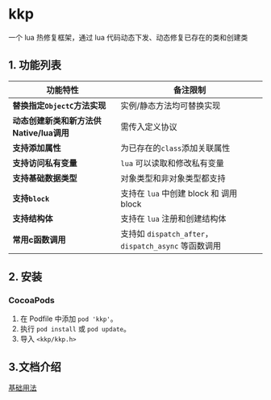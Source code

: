 # kkp

一个 lua 热修复框架，通过 lua 代码动态下发、动态修复已存在的类和创建类

## 1. 功能列表 

|功能特性|备注限制|
|------|-------|
|**替换指定`ObjectC`方法实现**          | 实例/静态方法均可替换实现|
|**动态创建新类和新方法供Native/lua调用**          | 需传入定义协议|
|**支持添加属性**                     |为已存在的`class`添加关联属性|
|**支持访问私有变量**                      | `lua` 可以读取和修改私有变量 |
|**支持基础数据类型**                   |对象类型和非对象类型都支持|
|**支持`block`**                      |支持在 `lua` 中创建 block 和 调用 block|
|**支持结构体**                     |支持在 `lua` 注册和创建结构体|
|**常用c函数调用**                   |支持如 `dispatch_after`，`dispatch_async` 等函数调用|


## 2. 安装

### CocoaPods

1. 在 Podfile 中添加  `pod 'kkp'`。
2. 执行 `pod install` 或 `pod update`。
3. 导入 `<kkp/kkp.h>`


## 3.文档介绍

[基础用法](https://github.com/karosLi/kkp/wiki/%E5%9F%BA%E7%A1%80%E7%94%A8%E6%B3%95)
